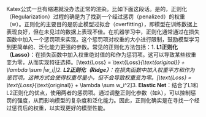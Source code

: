 Katex公式一旦有缩进就没办法正常的渲染。比如下面这段话。是的，正则化（Regularization）过程的确是为了找到一个经过惩罚（penalized）的权重（w）。正则化的主要目的是防止模型过拟合（overfitting），即模型在训练数据上表现良好，但在未见过的数据上表现不佳。在机器学习中，正则化通常通过在损失函数中加入一个惩罚项来实现。这个惩罚项对权重的大小进行限制，鼓励模型学习到更简单的、泛化能力更强的参数。常见的正则化方法包括：1. **L1正则化（Lasso）**：在损失函数中加入权重绝对值的和作为惩罚项。这可以导致某些权重变为零，从而实现特征选择。\[\text{Loss} = \text{Loss}_{\text{original}} + \lambda \sum |w_i|\]2. **L2正则化（Ridge）**：在损失函数中加入权重平方和作为惩罚项。这种方式会使得权重尽量小，但不会导致权重变为零。\[\text{Loss} = \text{Loss}_{\text{original}} + \lambda \sum w_i^2\]3. **Elastic Net**：结合了L1和L2正则化的优点，使用两者的惩罚项。通过调整正则化参数（如λ），可以控制惩罚的强度，从而影响模型的复杂度和泛化能力。因此，正则化确实是在寻找一个经过惩罚后的权重，以实现更好的模型性能。
